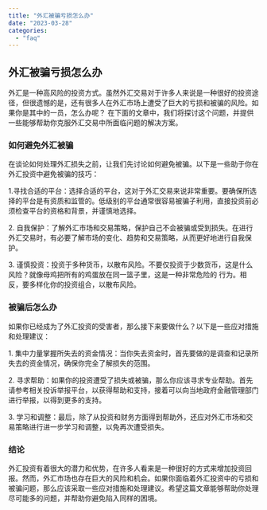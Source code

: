 ```yaml
---
title: "外汇被骗亏损怎么办"
date: "2023-03-28"
categories: 
  - "faq"
---
```


## 外汇被骗亏损怎么办

外汇是一种高风险的投资方式。虽然外汇交易对于许多人来说是一种很好的投资途径，但很遗憾的是，还有很多人在外汇市场上遭受了巨大的亏损和被骗的风险。如果你是其中的一员，怎么办呢？ 在下面的文章中，我们将探讨这个问题，并提供一些能够帮助你克服外汇交易中所面临问题的解决方案。

### 如何避免外汇被骗

在谈论如何处理外汇损失之前，让我们先讨论如何避免被骗。以下是一些助于你在外汇投资中避免被骗的技巧：

1.寻找合适的平台：选择合适的平台，这对于外汇交易来说非常重要。要确保所选择的平台是有资质和监管的。低级别的平台通常很容易被骗子利用，直接投资前必须检查平台的资格和背景，并谨慎地选择。

2\. 自我保护：了解外汇市场和交易策略，保护自己不会被骗或受到损失。在进行外汇交易时，有必要了解市场的变化、趋势和交易策略，从而更好地进行自我保护。

3\. 谨慎投资：投资于多种货币，以散布风险。不要仅投资于少数货币，这是什么风险？就像母鸡把所有的鸡蛋放在同一篮子里，这是一种非常危险的 行为。相反，要多样化你的投资组合，以散布风险。

### 被骗后怎么办

如果你已经成为了外汇投资的受害者，那么接下来要做什么？以下是一些应对措施和处理建议：

1\. 集中力量掌握所失去的资金情况：当你失去资金时，首先要做的是调查和记录所失去的资金情况，确保你完全了解损失的范围。

2\. 寻求帮助：如果你的投资遭受了损失或被骗，那么你应该寻求专业帮助。首先请参考相关投诉举报平台，以获得帮助和支持，接着可以向当地政府金融管理部门进行举报，以得到更多的支持。

3\. 学习和调整：最后，除了从投资和财务方面得到帮助外，还应对外汇市场和交易策略进行进一步学习和调整，以免再次遭受损失。

### 结论

外汇投资有着很大的潜力和优势，在许多人看来是一种很好的方式来增加投资回报。然而，外汇市场也存在巨大的风险和机会。如果你面临着外汇投资中的亏损和被骗问题，那么应该采取一些应对措施和处理建议。希望这篇文章能够帮助你处理尽可能多的问题，并帮助你避免陷入同样的困境。
